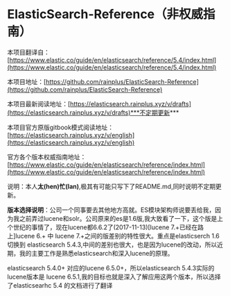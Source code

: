 # ElasticSearch-Reference（非权威指南）

本项目翻译自：[https://www.elastic.co/guide/en/elasticsearch/reference/5.4/index.html](https://www.elastic.co/guide/en/elasticsearch/reference/5.4/index.html)

本项目地址：[https://github.com/rainplus/ElasticSearch-Reference](https://github.com/rainplus/ElasticSearch-Reference)

本项目最新阅读地址：[https://elasticsearch.rainplus.xyz/v/drafts](https://elasticsearch.rainplus.xyz/v/drafts)***不定期更新***

本项目官方原版gitbook模式阅读地址：[https://elasticsearch.rainplus.xyz/v/english](https://elasticsearch.rainplus.xyz/v/english)

官方各个版本权威指南地址：[https://www.elastic.co/guide/en/elasticsearch/reference/index.html](https://www.elastic.co/guide/en/elasticsearch/reference/index.html)

说明：本人**太\(hen\)忙\(lan\)**,极其有可能只写下了README.md,同时说明不定期更新。

**版本选择说明**：公司一个同事要去其他地方高就。ES模块架构师说要丢给我，因为我之前弄过lucene和solr。公司原来的es是1.6版,我大致看了一下，这个版是上个世纪的事情了，现在lucene都6.6.2了\(2017-11-13\)\[lucene 7.+已经在路上\]lucene 6.+ 中 lucene 7.+之间的版差别的特性很大。重点是elasticserch 1.6 切换到 elasticsearch 5.4.3,中间的差别也很大，也是因为lucene的改动，所以近期，我的主要工作是熟悉elasticsearch和深入lucene的原理。

elasticsearch 5.4.0+ 对应的lucene 6.5.0+，所以elasticsearch 5.4.3实际的lucene版本是 lucene 6.5.1,我的目标也就是深入了解应用这两个版本，所以选择了elasticsearhc 5.4 的文档进行了翻译
